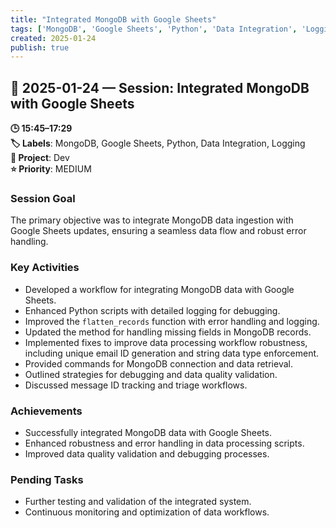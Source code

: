```yaml
---
title: "Integrated MongoDB with Google Sheets"
tags: ['MongoDB', 'Google Sheets', 'Python', 'Data Integration', 'Logging']
created: 2025-01-24
publish: true
---
```


## 📅 2025-01-24 — Session: Integrated MongoDB with Google Sheets

**🕒 15:45–17:29**  
**🏷️ Labels**: MongoDB, Google Sheets, Python, Data Integration, Logging  
**📂 Project**: Dev  
**⭐ Priority**: MEDIUM  


### Session Goal
The primary objective was to integrate MongoDB data ingestion with Google Sheets updates, ensuring a seamless data flow and robust error handling.

### Key Activities
- Developed a workflow for integrating MongoDB data with Google Sheets.
- Enhanced Python scripts with detailed logging for debugging.
- Improved the `flatten_records` function with error handling and logging.
- Updated the method for handling missing fields in MongoDB records.
- Implemented fixes to improve data processing workflow robustness, including unique email ID generation and string data type enforcement.
- Provided commands for MongoDB connection and data retrieval.
- Outlined strategies for debugging and data quality validation.
- Discussed message ID tracking and triage workflows.

### Achievements
- Successfully integrated MongoDB data with Google Sheets.
- Enhanced robustness and error handling in data processing scripts.
- Improved data quality validation and debugging processes.

### Pending Tasks
- Further testing and validation of the integrated system.
- Continuous monitoring and optimization of data workflows.
